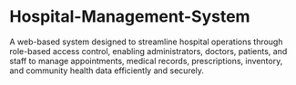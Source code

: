 # Hospital-Management-System
A web-based system designed to streamline hospital operations through role-based access control, enabling administrators, doctors, patients, and staff to manage appointments, medical records, prescriptions, inventory, and community health data efficiently and securely.
